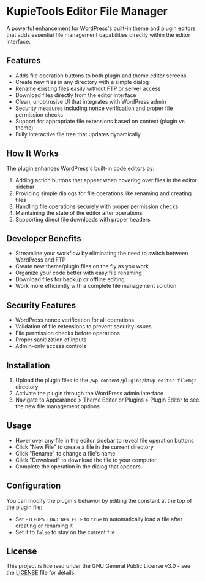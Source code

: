 # KupieTools Editor File Manager

A powerful enhancement for WordPress's built-in theme and plugin editors that adds essential file management capabilities directly within the editor interface.

## Features

- Adds file operation buttons to both plugin and theme editor screens
- Create new files in any directory with a simple dialog
- Rename existing files easily without FTP or server access
- Download files directly from the editor interface
- Clean, unobtrusive UI that integrates with WordPress admin
- Security measures including nonce verification and proper file permission checks
- Support for appropriate file extensions based on context (plugin vs theme)
- Fully interactive file tree that updates dynamically

## How It Works

The plugin enhances WordPress's built-in code editors by:

1. Adding action buttons that appear when hovering over files in the editor sidebar
2. Providing simple dialogs for file operations like renaming and creating files
3. Handling file operations securely with proper permission checks
4. Maintaining the state of the editor after operations
5. Supporting direct file downloads with proper headers

## Developer Benefits

- Streamline your workflow by eliminating the need to switch between WordPress and FTP
- Create new theme/plugin files on the fly as you work
- Organize your code better with easy file renaming
- Download files for backup or offline editing
- Work more efficiently with a complete file management solution

## Security Features

- WordPress nonce verification for all operations
- Validation of file extensions to prevent security issues
- File permission checks before operations
- Proper sanitization of inputs
- Admin-only access controls

## Installation

1. Upload the plugin files to the `/wp-content/plugins/ktwp-editor-filemgr` directory
2. Activate the plugin through the WordPress admin interface
3. Navigate to Appearance > Theme Editor or Plugins > Plugin Editor to see the new file management options

## Usage

- Hover over any file in the editor sidebar to reveal file operation buttons
- Click "New File" to create a file in the current directory
- Click "Rename" to change a file's name
- Click "Download" to download the file to your computer
- Complete the operation in the dialog that appears

## Configuration

You can modify the plugin's behavior by editing the constant at the top of the plugin file:
- Set `FILEOPS_LOAD_NEW_FILE` to `true` to automatically load a file after creating or renaming it
- Set it to `false` to stay on the current file

## License

This project is licensed under the GNU General Public License v3.0 - see the [LICENSE](LICENSE) file for details.

